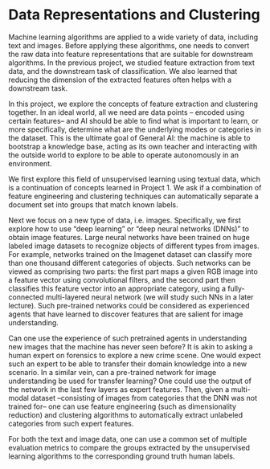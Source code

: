 # Data Representations and Clustering

Machine learning algorithms are applied to a wide variety of data, including text and images.
Before applying these algorithms, one needs to convert the raw data into feature representations
that are suitable for downstream algorithms. In the previous project, we studied feature extraction
from text data, and the downstream task of classification. We also learned that reducing the
dimension of the extracted features often helps with a downstream task.

In this project, we explore the concepts of feature extraction and clustering together. In an
ideal world, all we need are data points – encoded using certain features– and AI should be
able to find what is important to learn, or more specifically, determine what are the underlying
modes or categories in the dataset. This is the ultimate goal of General AI: the machine is
able to bootstrap a knowledge base, acting as its own teacher and interacting with the outside
world to explore to be able to operate autonomously in an environment.

We first explore this field of unsupervised learning using textual data, which is a continuation
of concepts learned in Project 1. We ask if a combination of feature engineering and clustering
techniques can automatically separate a document set into groups that match known labels.

Next we focus on a new type of data, i.e. images. Specifically, we first explore how to
use “deep learning” or “deep neural networks (DNNs)” to obtain image features. Large neural
networks have been trained on huge labeled image datasets to recognize objects of different
types from images. For example, networks trained on the Imagenet dataset can classify more
than one thousand different categories of objects. Such networks can be viewed as comprising
two parts: the first part maps a given RGB image into a feature vector using convolutional
filters, and the second part then classifies this feature vector into an appropriate category, using
a fully-connected multi-layered neural network (we will study such NNs in a later lecture). Such
pre-trained networks could be considered as experienced agents that have learned to discover
features that are salient for image understanding. 

Can one use the experience of such pretrained agents in understanding new images that the machine has never seen before? It is akin
to asking a human expert on forensics to explore a new crime scene. One would expect such
an expert to be able to transfer their domain knowledge into a new scenario. In a similar
vein, can a pre-trained network for image understanding be used for transfer learning? One
could use the output of the network in the last few layers as expert features. Then, given a
multi-modal dataset –consisting of images from categories that the DNN was not trained for–
one can use feature engineering (such as dimensionality reduction) and clustering algorithms
to automatically extract unlabeled categories from such expert features.

For both the text and image data, one can use a common set of multiple evaluation metrics
to compare the groups extracted by the unsupervised learning algorithms to the corresponding
ground truth human labels.
